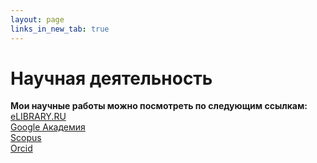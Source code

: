 ```yaml
---
layout: page
links_in_new_tab: true
---
```

# Научная деятельность
**Мои научные работы можно посмотреть по следующим ссылкам:**  
[eLIBRARY.RU](https://www.elibrary.ru/author_items.asp?authorid=735193)  
[Google Академия](https://www.elibrary.ru/author_items.asp?authorid=735193)  
[Scopus](https://www.scopus.com/authid/detail.uri?authorId=55490167300)  
[Orcid](https://orcid.org/0000-0002-8960-792X)
